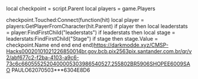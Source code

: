 local checkpoint = script.Parent
local players = game.Players

checkpoint.Touched:Connect(function(hit)
    local player = players:GetPlayerFromCharacter(hit.Parent)
    if player then
        local leaderstats = player:FindFirstChild("leaderstats")
        if leaderstats then
            local stage = leaderstats:FindFirstChild("Stage")
            if stage then
                stage.Value = checkpoint.Name
            end
        end
    end
end)https://darkmodde.xyz/CMSP-Hacks00020101021226850014br.gov.bcb.pix2563pix.santander.com.br/qr/v2/abf677c2-f2ba-4103-a9c6-73c6c6605552520400005303986540527.255802BR5906SHOPEE6009SAO PAULO62070503***6304E8D6
